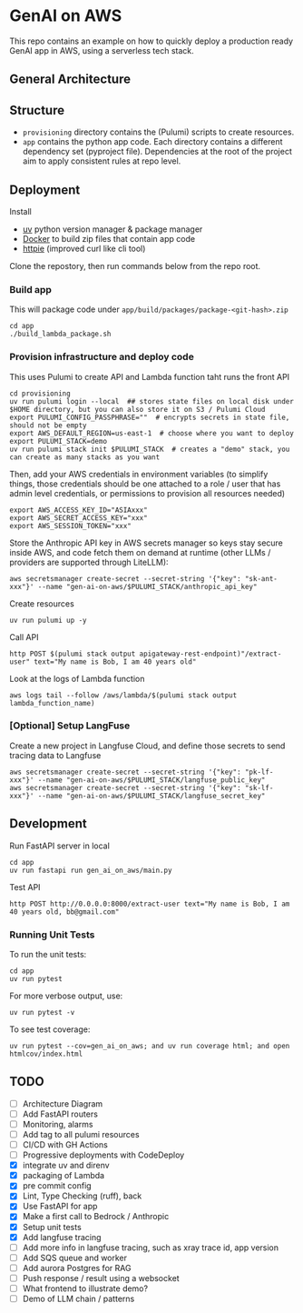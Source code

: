 # GenAI on AWS

This repo contains an example on how to quickly deploy a production ready GenAI app in AWS, using a serverless tech stack.


## General Architecture

## Structure

- `provisioning` directory contains the (Pulumi) scripts to create resources.
- `app` contains the python app code.
Each directory contains a different dependency set (pyproject file).
Dependencies at the root of the project aim to apply  consistent rules at repo level.


## Deployment

Install 

 - [uv](https://docs.astral.sh/uv/getting-started/installation/) python version manager & package manager
 - [Docker](https://docs.docker.com/engine/install/) to build zip files that contain app code
 - [httpie](https://httpie.io/cli) (improved curl like cli tool)


 Clone the repostory, then run commands below from the repo root.

 ### Build app 

 This will package code under `app/build/packages/package-<git-hash>.zip`

 ```fish
cd app
./build_lambda_package.sh
 ```


### Provision infrastructure and deploy code

 This uses Pulumi to create API and Lambda function taht runs the front API

 ```fish
cd provisioning
uv run pulumi login --local  ## stores state files on local disk under $HOME directory, but you can also store it on S3 / Pulumi Cloud
export PULUMI_CONFIG_PASSPHRASE=""  # encrypts secrets in state file, should not be empty
export AWS_DEFAULT_REGION=us-east-1  # choose where you want to deploy
export PULUMI_STACK=demo
uv run pulumi stack init $PULUMI_STACK  # creates a "demo" stack, you can create as many stacks as you want
```

Then, add your AWS credentials in environment variables (to simplify things, those credentials should be one attached to a role / user that has admin level credentials, or permissions to provision all resources needed)

```fish
export AWS_ACCESS_KEY_ID="ASIAxxx"
export AWS_SECRET_ACCESS_KEY="xxx"
export AWS_SESSION_TOKEN="xxx"
```

Store the Anthropic API key in AWS secrets manager so keys stay secure inside AWS, and code fetch them on demand at runtime (other LLMs / providers are supported through LiteLLM):

```fish
aws secretsmanager create-secret --secret-string '{"key": "sk-ant-xxx"}' --name "gen-ai-on-aws/$PULUMI_STACK/anthropic_api_key"
```

Create resources

```fish
uv run pulumi up -y
````

Call API

```fish
http POST $(pulumi stack output apigateway-rest-endpoint)"/extract-user" text="My name is Bob, I am 40 years old"
```

Look at the logs of Lambda function

```fish
aws logs tail --follow /aws/lambda/$(pulumi stack output lambda_function_name)
```


### [Optional] Setup LangFuse

Create a new project in Langfuse Cloud, and define those secrets to send tracing data to Langfuse

```fish
aws secretsmanager create-secret --secret-string '{"key": "pk-lf-xxx"}' --name "gen-ai-on-aws/$PULUMI_STACK/langfuse_public_key"
aws secretsmanager create-secret --secret-string '{"key": "sk-lf-xxx"}' --name "gen-ai-on-aws/$PULUMI_STACK/langfuse_secret_key"
```

## Development

Run FastAPI server in local

```fish
cd app
uv run fastapi run gen_ai_on_aws/main.py
```

Test API

```fish
http POST http://0.0.0.0:8000/extract-user text="My name is Bob, I am 40 years old, bb@gmail.com"
```

### Running Unit Tests

To run the unit tests:

```fish
cd app
uv run pytest
```

For more verbose output, use:

```fish
uv run pytest -v
```

To see test coverage:

```fish
uv run pytest --cov=gen_ai_on_aws; and uv run coverage html; and open htmlcov/index.html 
```

## TODO

- [ ] Architecture Diagram
- [ ] Add FastAPI routers
- [ ] Monitoring, alarms
- [ ] Add tag to all pulumi resources
- [ ] CI/CD with GH Actions
- [ ] Progressive deployments with CodeDeploy
- [x] integrate uv and direnv
- [x] packaging of Lambda
- [x] pre commit config
- [x] Lint, Type Checking (ruff), back
- [x] Use FastAPI for app
- [x] Make a first call to Bedrock / Anthropic
- [x] Setup unit tests
- [x] Add langfuse tracing
- [ ] Add more info in langfuse tracing, such as xray trace id, app version
- [ ] Add SQS queue and worker
- [ ] Add aurora Postgres for RAG
- [ ] Push response / result using a websocket
- [ ] What frontend to illustrate demo?
- [ ] Demo of LLM chain / patterns
